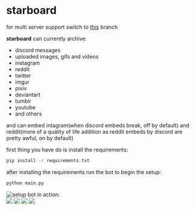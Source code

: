 # starboard
for multi server support switch to [this](https://github.com/Roguezilla/starboard/tree/multi-server-support) branch
  
**starboard** can currently archive:
 - discord messages
 - uploaded images, gifs and videos
 - instagram
 - reddit  
 - twitter
 - imgur
 - pixiv
 - deviantart
 - tumblr
 - youtube
 - and others

and can embed intagram(when discord embeds break, off by default) and reddit(more of a quality of life addition as reddit embeds by discord are pretty awful, on by default) 

first thing you have do is install the requirements:  
```bash
pip install -r requirements.txt
```
after installing the requirements run the bot to begin the setup:  
```bash
python main.py
```
![setup](https://i.imgur.com/HZBA0y0.png)
bot in action:  
![](https://i.imgur.com/9iqu2fe.png)
![](https://i.imgur.com/jmo6ATN.png)
![](https://i.imgur.com/4KwiKbf.png)
![](https://i.imgur.com/bv33XMc.png)